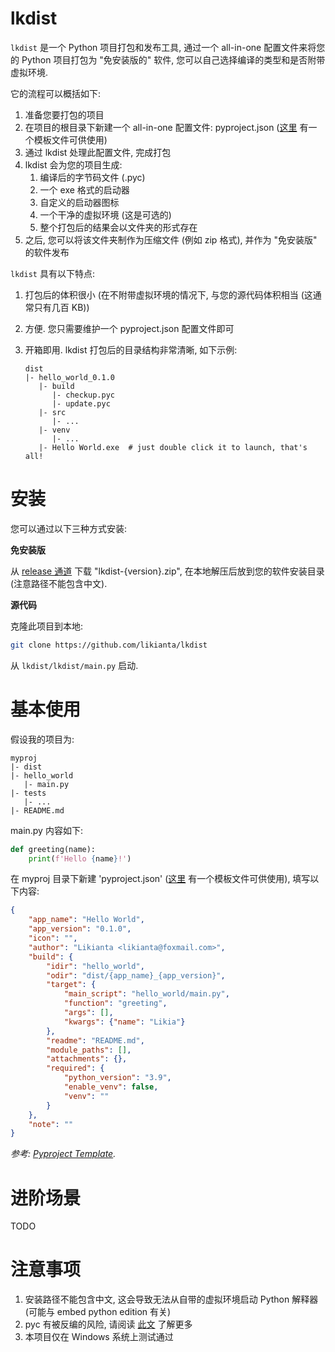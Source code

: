 # lkdist

`lkdist` 是一个 Python 项目打包和发布工具, 通过一个 all-in-one 配置文件来将您的 Python 项目打包为 "免安装版的" 软件, 您可以自己选择编译的类型和是否附带虚拟环境.

它的流程可以概括如下:

1. 准备您要打包的项目
2. 在项目的根目录下新建一个 all-in-one 配置文件: pyproject.json ([这里](lkdist/template/pyproject.json) 有一个模板文件可供使用)
3. 通过 lkdist 处理此配置文件, 完成打包
4. lkdist 会为您的项目生成:
    1. 编译后的字节码文件 (.pyc)
    2. 一个 exe 格式的启动器
    3. 自定义的启动器图标
    4. 一个干净的虚拟环境 (这是可选的)
    4. 整个打包后的结果会以文件夹的形式存在
5. 之后, 您可以将该文件夹制作为压缩文件 (例如 zip 格式), 并作为 "免安装版" 的软件发布

`lkdist` 具有以下特点:

1. 打包后的体积很小 (在不附带虚拟环境的情况下, 与您的源代码体积相当 (这通常只有几百 KB))
2. 方便. 您只需要维护一个 pyproject.json 配置文件即可
3. 开箱即用. lkdist 打包后的目录结构非常清晰, 如下示例:

   ```
   dist
   |- hello_world_0.1.0
      |- build
         |- checkup.pyc
         |- update.pyc
      |- src   
         |- ...
      |- venv
         |- ...
      |- Hello World.exe  # just double click it to launch, that's all!
   ```

# 安装

您可以通过以下三种方式安装:

**免安装版**

从 [release 通道](TODO) 下载 "lkdist-{version}.zip", 在本地解压后放到您的软件安装目录 (注意路径不能包含中文).

**源代码**

克隆此项目到本地:

```bash
git clone https://github.com/likianta/lkdist
```

从 `lkdist/lkdist/main.py` 启动.

# 基本使用

假设我的项目为:

```
myproj
|- dist
|- hello_world
   |- main.py
|- tests
   |- ...
|- README.md
```

main.py 内容如下:

```py
def greeting(name):
    print(f'Hello {name}!')
```

在 myproj 目录下新建 'pyproject.json' ([这里](TODO) 有一个模板文件可供使用), 填写以下内容:

```json
{
    "app_name": "Hello World",
    "app_version": "0.1.0",
    "icon": "",
    "author": "Likianta <likianta@foxmail.com>",
    "build": {
        "idir": "hello_world",
        "odir": "dist/{app_name}_{app_version}",
        "target": {
            "main_script": "hello_world/main.py",
            "function": "greeting",
            "args": [],
            "kwargs": {"name": "Likia"}
        },
        "readme": "README.md",
        "module_paths": [],
        "attachments": {},
        "required": {
            "python_version": "3.9",
            "enable_venv": false,
            "venv": ""
        }
    },
    "note": ""
}
```

*参考: [Pyproject Template](docs/pyproject%20template.md).*

# 进阶场景

TODO

# 注意事项

1. 安装路径不能包含中文, 这会导致无法从自带的虚拟环境启动 Python 解释器 (可能与 embed python edition 有关)
2. pyc 有被反编的风险, 请阅读 [此文](TODO) 了解更多
3. 本项目仅在 Windows 系统上测试通过
